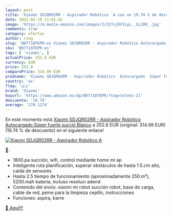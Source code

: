 ```yaml
---
layout: post
title: 'Xiaomi SDJQR02RR - Aspirador Robótico  A con un 19.74 % de descuento'
date: 2021-02-19 11:01:42
image: 'https://m.media-amazon.com/images/I/317ujRV3iyL._SL200_.jpg'
comments: true
category: ofertas
author: ring
slug: 'B07718TKPR-es Xiaomi SDJQR02RR - Aspirador Robótico Autocargado Súper...'
sku: 'B07718TKPR-es'
tags: [ 'xiaomi', ]
actualPrice: 252.8 EUR
currency: EUR
price: 252.8
comparePrice: 314.99 EUR
prodname: 'Xiaomi SDJQR02RR - Aspirador Robótico  Autocargado  Súper fuerte succió  Blanco'
country: 'es'
flag: '🇪🇸'
brand: 'Xiaomi'
buyurl: 'https://www.amazon.es/dp/B07718TKPR/?tag=tolees-21'
descuento: '19.74'
average: '270.1274'
---
```


En este momento está [Xiaomi SDJQR02RR - Aspirador Robótico  Autocargado  Súper fuerte succió  Blanco](https://www.amazon.es/dp/B07718TKPR/?tag=tolees-21) a 252.8 EUR (original: 314.99 EUR) (19.74 %  de descuento) en el siguiente enlace!

[![Xiaomi SDJQR02RR - Aspirador Robótico  A](https://m.media-amazon.com/images/I/317ujRV3iyL._SL200_.jpg)](https://www.amazon.es/dp/B07718TKPR/?tag=tolees-21)

🔎:

- 1800.pa succión, wifi, control mediante home mi ap
- Inteligente ruta planificación, superar obstáculos de hasta 1.5.cm alto, caída de sensores
- Hasta 2.5 tiempo de funcionamiento (aproximadamente 250.m²), 5200.mah batería, incluso resoluci adend
- Contenido del envío: xiaomi mi robot succión robot, base de carga, cable de red, peine para la limpieza cepillo, instrucciones
- Funciones: aspira, barre

[🛒 Aquí!!!](https://www.amazon.es/dp/B07718TKPR/?tag=tolees-21)
